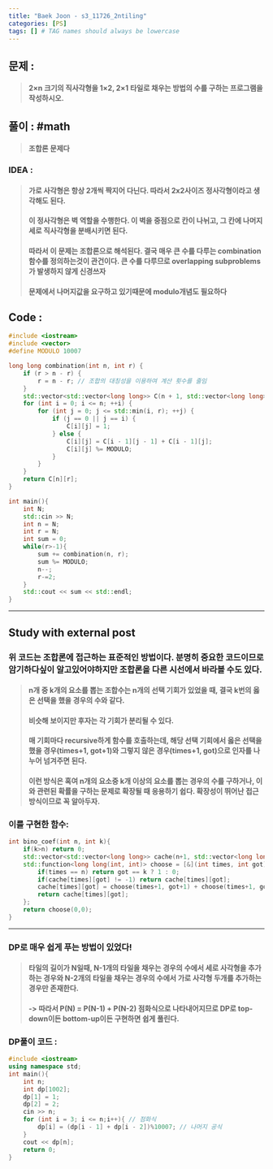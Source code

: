 ```yaml
---
title: "Baek Joon - s3_11726_2ntiling"
categories: [PS]
tags: [] # TAG names should always be lowercase
---
```

## 문제 : 
> #### 2×n 크기의 직사각형을 1×2, 2×1 타일로 채우는 방법의 수를 구하는 프로그램을 작성하시오.

## 풀이 : #math
> #### 조합론 문제다

### IDEA :
> #### 가로 사각형은 항상 2개씩 짝지어 다닌다. 따라서 2x2사이즈 정사각형이라고 생각해도 된다.
> #### 이 정사각형은 벽 역할을 수행한다. 이 벽을 중점으로 칸이 나뉘고, 그 칸에 나머지 세로 직사각형을 분배시키면 된다.
> #### 따라서 이 문제는 조합론으로 해석된다. 결국 매우 큰 수를 다루는 combination함수를 정의하는것이 관건이다. 큰 수를 다루므로 overlapping subproblems가 발생하지 않게 신경쓰자
> #### 문제에서 나머지값을 요구하고 있기때문에 modulo개념도 필요하다

## Code :
```cpp
#include <iostream>
#include <vector>
#define MODULO 10007

long long combination(int n, int r) {
    if (r > n - r) {
        r = n - r; // 조합의 대칭성을 이용하여 계산 횟수를 줄임
    }
    std::vector<std::vector<long long>> C(n + 1, std::vector<long long>(r + 1, 0));
    for (int i = 0; i <= n; ++i) {
        for (int j = 0; j <= std::min(i, r); ++j) {
            if (j == 0 || j == i) {
                C[i][j] = 1;
            } else {
                C[i][j] = C[i - 1][j - 1] + C[i - 1][j];
                C[i][j] %= MODULO;
            }
        }
    }
    return C[n][r];
}

int main(){
    int N;
    std::cin >> N;
    int n = N;
    int r = N;
    int sum = 0;
    while(r>-1){
        sum += combination(n, r);
        sum %= MODULO;
        n--;
        r-=2;
    }
    std::cout << sum << std::endl;
}
```
----------------------
## Study with external post
### 위 코드는 조합론에 접근하는 표준적인 방법이다. 분명히 중요한 코드이므로 암기하다싶이 알고있어야하지만 조합론을 다른 시선에서 바라볼 수도 있다.
> #### n개 중 k개의 요소를 뽑는 조합수는 n개의 선택 기회가 있었을 때, 결국 k번의 옳은 선택을 했을 경우의 수와 같다.
> #### 비슷해 보이지만 후자는 각 기회가 분리될 수 있다.
> #### 매 기회마다 recursive하게 함수를 호출하는데, 해당 선택 기회에서 옳은 선택을 했을 경우(times+1, got+1)와 그렇지 않은 경우(times+1, got)으로 인자를 나누어 넘겨주면 된다.
> #### 이런 방식은 혹여 n개의 요소중 k개 이상의 요소를 뽑는 경우의 수를 구하거나, 이와 관련된 확률을 구하는 문제로 확장될 때 응용하기 쉽다. 확장성이 뛰어난 접근방식이므로 꼭 알아두자.
### 이를 구현한 함수:
```cpp
int bino_coef(int n, int k){
    if(k>n) return 0;
    std::vector<std::vector<long long>> cache(n+1, std::vector<long long>(n+1, -1));
    std::function<long long(int, int)> choose = [&](int times, int got) -> long long {
        if(times == n) return got == k ? 1 : 0;
        if(cache[times][got] != -1) return cache[times][got];
        cache[times][got] = choose(times+1, got+1) + choose(times+1, got);
        return cache[times][got];
    };
    return choose(0,0);
}
```
-----------------------
### DP로 매우 쉽게 푸는 방법이 있었다!
> #### 타일의 길이가 N일때, N-1개의 타일을 채우는 경우의 수에서 세로 사각형을 추가하는 경우와 N-2개의 타일을 채우는 경우의 수에서 가로 사각형 두개를 추가하는 경우만 존재한다.
> #### -> 따라서 P(N) = P(N-1) + P(N-2) 점화식으로 나타내어지므로 DP로 top-down이든 bottom-up이든 구현하면 쉽게 풀린다.
### DP풀이 코드 :
```cpp
#include <iostream>
using namespace std;
int main(){
    int n;
    int dp[1002];
    dp[1] = 1;
    dp[2] = 2;
    cin >> n;
    for (int i = 3; i <= n;i++){ // 점화식
        dp[i] = (dp[i - 1] + dp[i - 2])%10007; // 나머지 공식
    }
    cout << dp[n];
    return 0;
}
```
